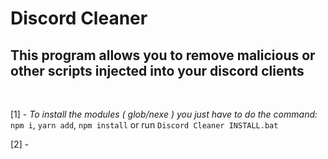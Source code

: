 # Discord Cleaner
## This program allows you to remove malicious or other scripts injected into your discord clients

<br/>

[1] - *To install the modules ( glob/nexe ) you just have to do the command:* `npm i`, `yarn add`, `npm install` or run `Discord Cleaner INSTALL.bat`

[2] - 
